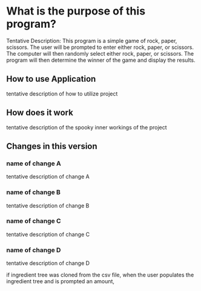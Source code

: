 # What is the purpose of this program?

Tentative Description: This program is a simple game of rock, paper, scissors. The user will be prompted to enter either rock, paper, or scissors. The computer will then randomly select either rock, paper, or scissors. The program will then determine the winner of the game and display the results.

## How to use Application

tentative description of how to utilize project

## How does it work

tentative description of the spooky inner workings of the project

## Changes in this version

### name of change A

tentative description of change A

### name of change B

tentative description of change B

### name of change C

tentative description of change C

### name of change D

tentative description of change D

if ingredient tree was cloned from the csv file, when the user populates the ingredient tree and is prompted an amount, 